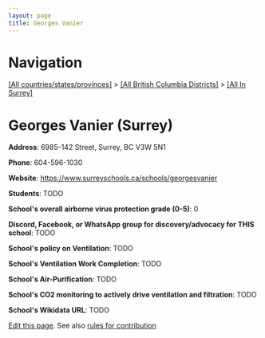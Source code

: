```yaml
---
layout: page
title: Georges Vanier
---
```

# Navigation

[[All countries/states/provinces]](../../..) > [[All British Columbia Districts]](../..) > [[All In Surrey]](..)

# Georges Vanier (Surrey)

**Address**: 6985-142 Street, Surrey, BC V3W 5N1

**Phone**: 604-596-1030

**Website**: <https://www.surreyschools.ca/schools/georgesvanier>

**Students**: TODO

**School's overall airborne virus protection grade (0-5)**: 0

**Discord, Facebook, or WhatsApp group for discovery/advocacy for THIS school**: TODO

**School's policy on Ventilation**: TODO

**School's Ventilation Work Completion**: TODO

**School's Air-Purification**: TODO

**School's CO2 monitoring to actively drive ventilation and filtration**: TODO

**School's Wikidata URL**: TODO


[Edit this page](https://github.com/ventilate-schools/BC/edit/main/./Surrey/Georges_Vanier.md). See also [rules for contribution](../../../contribution-rules/)